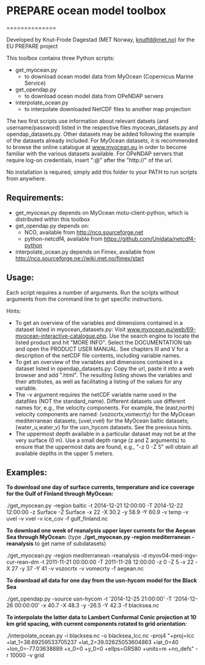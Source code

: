 # PREPARE ocean model toolbox
==============

Developed by Knut-Frode Dagestad 
   (MET Norway, knutfd@met.no)
   for the EU PREPARE project


This toolbox contains three Python scripts:

- get_myocean.py
    - to download ocean model data from MyOcean (Copernicus Marine Service)
- get_opendap.py
    - to download ocean model data from OPeNDAP servers
- interpolate_ocean.py
    - to interpolate downloaded NetCDF files to another map projection

The two first scripts use information about relevant datsets (and
username/password) listed in the respective files myocean_datasets.py
and opendap_datasets.py. Other datasets may be added following the
example of the datasets already included. For MyOcean datasets, it is
recommended to browse the online catalogue at www.myocean.eu in order
to become familiar with the various datasets available. For OPeNDAP
servers that require log-on credentials, insert "<userid>:<passwd>@"
after the "http://" of the url.


No installation is required, simply add this folder to your PATH to run scripts from anywhere.


Requirements:
--------------
- get_myocean.py depends on MyOcean motu-client-python, which is distributed within this toolbox
- get_opendap.py depends on:
    - NCO, available from http://nco.sourceforge.net
    - python-netcdf4, available from https://github.com/Unidata/netcdf4-python
- interpolate_ocean.py depends on Fimex, available from 
        http://nco.sourceforge.ne://wiki.met.no/fimex/start


Usage:
--------------

Each script requires a number of arguments. Run the scripts without arguments from the command line to get specific instructions.

Hints:
- To get an overview of the variables and dimensions contained in a dataset listed in myocean_datasets.py: Visit www.myocean.eu/web/69-myocean-interactive-catalogue.php. Use the search engine to locate the listed product and hit "MORE INFO". Select the DOCUMENTATION tab and open the PRODUCT USER MANUAL. See chapters III and V for a description of the netCDF file contents, including variable names.  
- To get an overview of the variables and dimensions contained in a dataset listed in opendap_datasets.py: Copy the url, paste it into a web browser and add ".html". The resulting listing shows the variables and their attributes, as well as facilitating a listing of the values for any variable. 
- The -v argument requires the netCDF variable name used in the datafiles (NOT the standard_name). Different datasets use different names for, e.g., the velocity components. For example, the (east,north) velocity components are named: (vozocrtx,vomecrty) for the MyOcean mediterranean datasets; (uvel,vvel) for the MyOcean baltic datasets; (water_u,water_v) for the usn_hycom datasets. See the previous hints. 
- The uppermost depth available in a particular dataset may not be at the very surface (0 m). Use a small depth range (z and Z arguments) to ensure that the uppermost data are found, e.g., "-z 0 -Z 5" will obtain all available depths in the upper 5 meters.
 

Examples:
--------------

**To download one day of surface currents, temperature and ice coverage for the Gulf of Finland through MyOcean:**

./get_myocean.py -region baltic -t 2014-12-21 12:00:00 -T 2014-12-22 12:00:00 -z Surface -Z Surface  -x 22 -X 30.2 -y 58.9 -Y 60.9 -v temp -v uvel -v vvel -v ice_cov -f gulf_finland.nc

**To download one week of reanalysis upper layer currents for the Aegean Sea through MyOcean:**
(type **./get_myocean.py -region mediterranean -reanalysis** to get name of subdatasets)

./get_myocean.py -region mediterranean -reanalysis -d myov04-med-ingv-cur-rean-dm -t 2011-11-21 00:00:00 -T 2011-11-28 12:00:00 -z 0 -Z 5  -x 22 -X 27 -y 37 -Y 41 -v vozocrtx -v vomecrty -f aegean.nc

**To download all data for one day from the usn-hycom model for the Black Sea**

./get_opendap.py -source usn-hycom -t '2014-12-25 21:00:00' -T '2014-12-26 00:00:00'  -x 40.7 -X 48.3 -y -26.5 -Y 42.3 -f blacksea.nc

**To interpolate the latter data to Lambert Conformal Conic projection at 10 km grid spacing, with current components rotated to grid orientation:**

./interpolate_ocean.py -i blacksea.nc -o blacksea_lcc.nc -proj4 "+proj=lcc +lat_1=38.69259533705237 +lat_2=39.02625053604863 +lat_0=40 +lon_0=-77.03638889 +x_0=0 +y_0=0 +ellps=GRS80 +units=m +no_defs" -r 10000 -v grid

